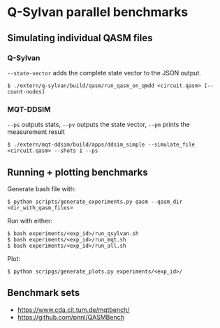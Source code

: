 # Q-Sylvan parallel benchmarks


## Simulating individual QASM files

### Q-Sylvan

`--state-vector` adds the complete state vector to the JSON output.

```shell
$ ./extern/q-sylvan/build/qasm/run_qasm_on_qmdd <circuit.qasm> [--count-nodes]
```

### MQT-DDSIM

`--ps` outputs stats, `--pv` outputs the state vector, `--pm` prints the measurement result

```shell
$ ./extern/mqt-ddsim/build/apps/ddsim_simple --simulate_file <circuit.qasm> --shots 1 --ps
```

## Running + plotting benchmarks

Generate bash file with:
```shell
$ python scripts/generate_experiments.py qasm --qasm_dir <dir_with_qasm_files>
```

Run with either:
```shell
$ bash experiments/<exp_id>/run_qsylvan.sh
$ bash experiments/<exp_id>/run_mqt.sh
$ bash experiments/<exp_id>/run_all.sh
```

Plot:
```shell
$ python scripgs/generate_plots.py experiments/<exp_id>/
```


## Benchmark sets

* https://www.cda.cit.tum.de/mqtbench/
* https://github.com/pnnl/QASMBench
